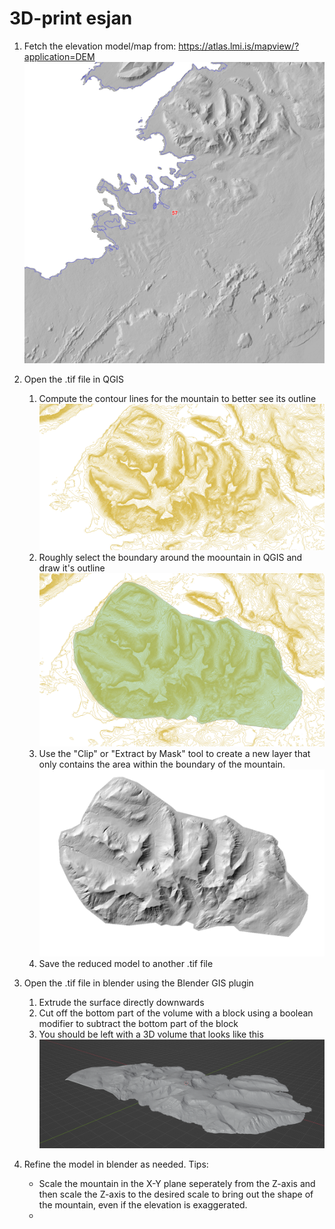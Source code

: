 # 3D-print esjan


1. Fetch the elevation model/map from: https://atlas.lmi.is/mapview/?application=DEM
![elevation map](https://github.com/sverrirhd/3D-prenta-esjuna/raw/main/images/lmi-ss.png)

2. Open the .tif file in QGIS
   1. Compute the contour lines for the mountain to better see its outline ![contour](https://github.com/sverrirhd/3D-prenta-esjuna/raw/main/images/qgis-contour.png)
   2. Roughly select the boundary around the moountain in QGIS and draw it's outline ![outline](https://github.com/sverrirhd/3D-prenta-esjuna/raw/main/images/qgis-contour-freehand.png)
   3. Use the "Clip" or "Extract by Mask" tool to create a new layer that only contains the area within the boundary of the mountain.![cropped with hillside visual](https://github.com/sverrirhd/3D-prenta-esjuna/blob/main/images/esjan-cropped.png)
   4. Save the reduced model to another .tif file
3. Open the .tif file in blender using the Blender GIS plugin
   1. Extrude the surface directly downwards 
   2. Cut off the bottom part of the volume with a block using a boolean modifier to subtract the bottom part of the block
   3. You should be left with a 3D volume that looks like this ![3D volume](https://github.com/sverrirhd/3D-prenta-esjuna/raw/main/images/Blender-final.png) 
4. Refine the model in blender as needed. Tips:
   - Scale the mountain in the X-Y plane seperately from the Z-axis and then scale the Z-axis to the desired scale to bring out the shape of the mountain, even if the elevation is exaggerated. 
   - 